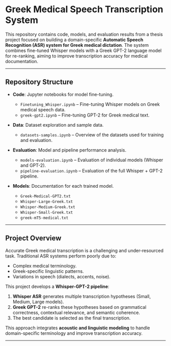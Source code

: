 # Greek Medical Speech Transcription System

This repository contains code, models, and evaluation results from a thesis project focused on building a domain-specific **Automatic Speech Recognition (ASR) system for Greek medical dictation**. The system combines fine-tuned Whisper models with a Greek GPT-2 language model for re-ranking, aiming to improve transcription accuracy for medical documentation.

---

## Repository Structure

- **Code**: Jupyter notebooks for model fine-tuning.
  - `Finetuning_Whisper.ipynb` – Fine-tuning Whisper models on Greek medical speech data.
  - `greek-gpt2.ipynb` – Fine-tuning GPT-2 for Greek medical text.
  
- **Data**: Dataset exploration and sample data.
  - `datasets-samples.ipynb` – Overview of the datasets used for training and evaluation.
  
- **Evaluation**: Model and pipeline performance analysis.
  - `models-evaluation.ipynb` – Evaluation of individual models (Whisper and GPT-2).
  - `pipeline-evaluation.ipynb` – Evaluation of the full Whisper + GPT-2 pipeline.
  
- **Models**: Documentation for each trained model.
  - `Greek-Medical-GPT2.txt`
  - `Whisper-Large-Greek.txt`
  - `Whisper-Medium-Greek.txt`
  - `Whisper-Small-Greek.txt`
  - `greek-mT5-medical.txt`

---

## Project Overview

Accurate Greek medical transcription is a challenging and under-resourced task. Traditional ASR systems perform poorly due to:

- Complex medical terminology.
- Greek-specific linguistic patterns.
- Variations in speech (dialects, accents, noise).

This project develops a **Whisper-GPT-2 pipeline**:

1. **Whisper ASR** generates multiple transcription hypotheses (Small, Medium, Large models).
2. **Greek GPT-2** re-ranks these hypotheses based on grammatical correctness, contextual relevance, and semantic coherence.
3. The best candidate is selected as the final transcription.

This approach integrates **acoustic and linguistic modeling** to handle domain-specific terminology and improve transcription accuracy.

---

